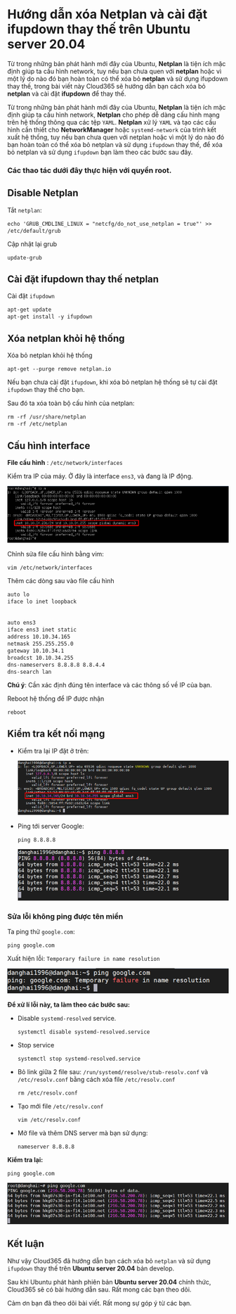 # Hướng dẫn xóa Netplan và cài đặt ifupdown thay thế trên Ubuntu server 20.04

Từ trong những bản phát hành mới đây của Ubuntu, **Netplan** là tiện ích mặc định giúp ta cấu hình network, tuy nếu bạn chưa quen với **netplan** hoặc vì một lý do nào đó bạn hoàn toàn có thể xóa bỏ **netplan** và sử dụng ifupdown thay thế, trong bài viết này Cloud365 sẽ hướng dẫn bạn cách xóa bỏ **netplan** và cài đặt **ifupdown** để thay thế.

Từ trong những bản phát hành mới đây của Ubuntu, **Netplan** là tiện ích mặc định giúp ta cấu hình network, **Netplan** cho phép dễ dàng cấu hình mạng trên hệ thống thông qua các tệp `YAML`. **Netplan** xử lý `YAML` và tạo các cấu hình cần thiết cho **NetworkManager** hoặc `systemd-network` của trình kết xuất hệ thống, tuy nếu bạn chưa quen với netplan hoặc vì một lý do nào đó bạn hoàn toàn có thể xóa bỏ netplan và sử dụng `ifupdown` thay thế, để xóa bỏ netplan và sử dụng `ifupdown` bạn làm theo các bước sau đây.

### **Các thao tác dưới đây thực hiện với quyền root.**

## Disable Netplan
Tắt `netplan`:
```
echo 'GRUB_CMDLINE_LINUX = "netcfg/do_not_use_netplan = true"' >>  /etc/default/grub
```

Cập nhật lại grub
```
update-grub
```

## Cài đặt ifupdown thay thế netplan
Cài đặt `ifupdown`
```
apt-get update
apt-get install -y ifupdown
```

## Xóa netplan khỏi hệ thống
Xóa bỏ netplan khỏi hệ thống
```
apt-get --purge remove netplan.io
```

Nếu bạn chưa cài đặt `ifupdown`, khi xóa bỏ netplan hệ thống sẽ tự cài đặt `ifupdown` thay thế cho bạn.

Sau đó ta xóa toàn bộ cấu hình của netplan:
```
rm -rf /usr/share/netplan
rm -rf /etc/netplan
```

## Cấu hình interface
**File cấu hình** : `/etc/network/interfaces`

Kiểm tra IP của máy. Ở đây là interface `ens3`, và đang là IP động.

<img src="..\images\Screenshot_28.png">

Chỉnh sửa file cấu hình bằng vim:
```
vim /etc/network/interfaces
```

Thêm các dòng sau vào file cấu hình
```
auto lo
iface lo inet loopback


auto ens3
iface ens3 inet static
address 10.10.34.165
netmask 255.255.255.0
gateway 10.10.34.1
broadcst 10.10.34.255
dns-nameservers 8.8.8.8 8.8.4.4
dns-search lan
```

**Chú ý**: Cần xác định đúng tên interface và các thông số về IP của bạn.

Reboot hệ thống để IP được nhận
```
reboot
```

## Kiểm tra kết nối mạng
- Kiểm tra lại IP đặt ở trên:

    <img src="..\images\Screenshot_29.png">

- Ping tới server Google:
    ```
    ping 8.8.8.8
    ```

    <img src="..\images\Screenshot_30.png">

### Sửa lỗi không ping được tên miền
Ta ping thử `google.com`:

```
ping google.com
```

Xuất hiện lỗi: `Temporary failure in name resolution`

<img src="..\images\Screenshot_31.png">

**Để xử lí lỗi này, ta làm theo các bước sau:**
- Disable `systemd-resolved` service.
    ```
    systemctl disable systemd-resolved.service
    ```

- Stop service
    ```
    systemctl stop systemd-resolved.service
    ```

- Bỏ link giữa 2 file sau: `/run/systemd/resolve/stub-resolv.conf` và `/etc/resolv.conf` bằng cách xóa file `/etc/resolv.conf`
    ```
    rm /etc/resolv.conf
    ```

- Tạo mới file `/etc/resolv.conf`
    ```
    vim /etc/resolv.conf
    ```

- Mở file và thêm DNS server mà bạn sử dụng:
    ```
    nameserver 8.8.8.8
    ```

**Kiểm tra lại:**
```
ping google.com
```

<img src="..\images\Screenshot_32.png">


## Kết luận
Như vậy Cloud365 đã hướng dẫn bạn cách xóa bỏ `netplan` và sử dụng `ifupdown` thay thế trên **Ubuntu server 20.04** bản develop.

Sau khi Ubuntu phát hành phiên bản **Ubuntu server 20.04** chính thức, Cloud365 sẽ có bài hướng dẫn sau. Rất mong các bạn theo dõi.


Cảm ơn bạn đã theo dõi bài viết. Rất mong sự góp ý từ các bạn.